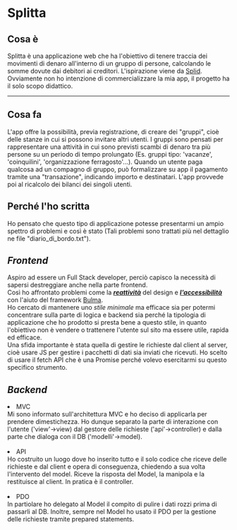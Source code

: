 # Splitta

<h2>Cosa è</h2>
Splitta è una applicazione web che ha l'obiettivo di tenere traccia dei movimenti di denaro all'interno di un gruppo di persone, calcolando le somme dovute dai debitori ai creditori.
L'ispirazione viene da <a href="https://splid.app/">Splid</a>. Ovviamente non ho intenzione di commercializzare la mia app, il progetto ha il solo scopo didattico.
<hr>
<h2>Cosa fa</h2>
L'app offre la possibilità, previa registrazione, di creare dei "gruppi", cioè delle stanze in cui si possono invitare altri utenti. I gruppi sono pensati per rappresentare una attività 
in cui sono previsti scambi di denaro tra più persone su un periodo di tempo prolungato (Es. gruppi tipo: 'vacanze', 'coinquilini', 'organizzazione ferragosto'...).
Quando un utente paga qualcosa ad un compagno di gruppo, può formalizzare su app il pagamento tramite una "transazione", indicando importo e destinatari. L'app provvede poi al ricalcolo dei bilanci dei singoli utenti.

<h2>Perché l'ho scritta</h2>
Ho pensato che questo tipo di applicazione potesse presentarmi un ampio spettro di problemi e così è stato (Tali problemi sono trattati più nel dettaglio ne file "diario_di_bordo.txt").

<h2><em>Frontend</em></h2>
Aspiro ad essere un Full Stack developer, perciò capisco la necessità di sapersi destreggiare anche nella parte frontend. <br>
Così ho affrontato problemi come la <strong><em><u>reattività</u></em></strong> del design e <strong><em><u>l'accessibilità</u></em></strong>
con l'aiuto del framework <a href="https://bulma.io/">Bulma</a>.<br> Ho cercato di mantenere uno <em>stile minimale</em> ma efficace sia per potermi concentrare sulla parte di logica e backend sia perché la tipologia di applicazione che ho prodotto si presta bene a questo stile, in quanto l'obiettivo non è vendere o trattenere l'utente sul sito ma essere utile, rapida ed efficace.<br>
Una sfida importante è stata quella di gestire le richieste dal client al server, cioè usare JS per gestire i pacchetti di dati sia inviati che ricevuti. Ho scelto di usare il fetch API che è una Promise perché volevo esercitarmi su questo specifico strumento.

<h2><em>Backend</em></h2>
<li>MVC</li>
Mi sono informato sull'architettura MVC e ho deciso di applicarla per prendere dimestichezza. Ho dunque separato la parte di interazione con l'utente ('view'->view) dal gestore delle richieste ('api'->controller) e dalla parte che dialoga con il DB ('modelli'->model).<br><br>
<li>API</li>
Ho costruito un luogo dove ho inserito tutto e il solo codice che riceve delle richieste e dal client e opera di conseguenza, chiedendo a sua volta l'intervento del model. Riceve la risposta del Model, la manipola e la restituisce al client. In pratica è il controller.<br><br>
<li>PDO</li>
In partiolare ho delegato al Model il compito di pulire i dati rozzi prima di passarli al DB. Inoltre, sempre nel Model ho usato il PDO per la gestione delle richieste tramite prepared statements.
